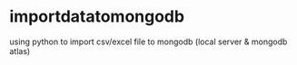 # importdatatomongodb
 using python to import csv/excel file to mongodb (local server & mongodb atlas)
